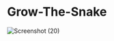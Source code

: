 # Grow-The-Snake

![Screenshot (20)](https://user-images.githubusercontent.com/112069048/208499979-10ceee04-12fb-4552-aaa9-3f04bbf18a88.png)
